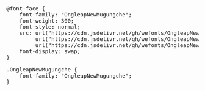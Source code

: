 <pre>
@font-face {
    font-family: "OngleapNewMugungche";
    font-weight: 300;
    font-style: normal;
    src: url("https://cdn.jsdelivr.net/gh/wefonts/OngleapNewMugungche/OngleapNewMugungche.woff2") format("woff2"),
         url("https://cdn.jsdelivr.net/gh/wefonts/OngleapNewMugungche/OngleapNewMugungche.woff") format("woff"),
         url("https://cdn.jsdelivr.net/gh/wefonts/OngleapNewMugungche/OngleapNewMugungche.ttf") format("truetype");
    font-display: swap;
}

.OngleapNewMugungche {
    font-family: "OngleapNewMugungche";
}

</pre>

